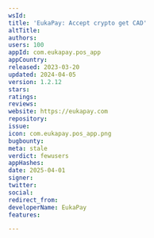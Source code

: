 ```yaml
---
wsId: 
title: 'EukaPay: Accept crypto get CAD'
altTitle: 
authors: 
users: 100
appId: com.eukapay.pos_app
appCountry: 
released: 2023-03-20
updated: 2024-04-05
version: 1.2.12
stars: 
ratings: 
reviews: 
website: https://eukapay.com
repository: 
issue: 
icon: com.eukapay.pos_app.png
bugbounty: 
meta: stale
verdict: fewusers
appHashes: 
date: 2025-04-01
signer: 
twitter: 
social: 
redirect_from: 
developerName: EukaPay
features: 

---
```


